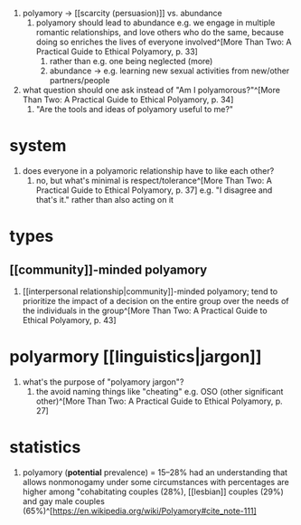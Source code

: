 1. polyamory → [[scarcity (persuasion)]] vs. abundance
	1. polyamory should lead to abundance e.g. we engage in multiple romantic relationships, and love others who do the same, because doing so enriches the lives of everyone involved^[More Than Two: A Practical Guide to Ethical Polyamory, p. 33]
		1. rather than e.g. one being neglected (more)
		2. abundance → e.g. learning new sexual activities from new/other partners/people
2. what question should one ask instead of "Am I polyamorous?"^[More Than Two: A Practical Guide to Ethical Polyamory, p. 34]
	1. "Are the tools and ideas of polyamory useful to me?"
# system
1. does everyone in a polyamoric relationship have to like each other?
	1. no, but what's minimal is respect/tolerance^[More Than Two: A Practical Guide to Ethical Polyamory, p. 37] e.g. "I disagree and that's it." rather than also acting on it

# types
## [[community]]-minded polyamory
1. [[interpersonal relationship|community]]-minded polyamory; tend to prioritize the impact of a decision on the entire group over the needs of the individuals in the group^[More Than Two: A Practical Guide to Ethical Polyamory, p. 43]

# polyarmory [[linguistics|jargon]]
1. what's the purpose of "polyamory jargon"?
	1. the avoid naming things like "cheating" e.g. OSO (other significant other)^[More Than Two: A Practical Guide to Ethical Polyamory, p. 27]
# statistics
1. polyamory (**potential** prevalence) = 15–28% had an understanding that allows nonmonogamy under some circumstances with percentages are higher among "cohabitating couples (28%), [[lesbian]] couples (29%) and gay male couples (65%)^[https://en.wikipedia.org/wiki/Polyamory#cite_note-111]